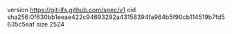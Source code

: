 version https://git-lfs.github.com/spec/v1
oid sha256:0f630bb1eeae422c94693292a43158394fa964b5f90cb114519b7fd5635c5eaf
size 2524
